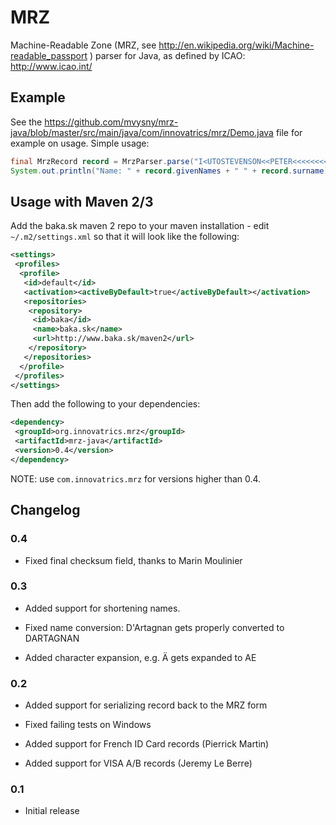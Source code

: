 # MRZ

Machine-Readable Zone (MRZ, see http://en.wikipedia.org/wiki/Machine-readable_passport ) parser for Java, as defined by ICAO: http://www.icao.int/


## Example

See the https://github.com/mvysny/mrz-java/blob/master/src/main/java/com/innovatrics/mrz/Demo.java file for example on usage. Simple usage:

```java
final MrzRecord record = MrzParser.parse("I<UTOSTEVENSON<<PETER<<<<<<<<<<<<<<<\nD231458907UTO3407127M9507122<<<<<<<2");
System.out.println("Name: " + record.givenNames + " " + record.surname);
```

## Usage with Maven 2/3

Add the baka.sk maven 2 repo to your maven installation - edit `~/.m2/settings.xml` so that it will look like the following:
```xml
<settings>
 <profiles>
  <profile>
   <id>default</id>
   <activation><activeByDefault>true</activeByDefault></activation>
   <repositories>
    <repository>
     <id>baka</id>
     <name>baka.sk</name>
     <url>http://www.baka.sk/maven2</url>
    </repository>
   </repositories>
  </profile>
 </profiles>
</settings>
```

Then add the following to your dependencies:

```xml
<dependency>
 <groupId>org.innovatrics.mrz</groupId>
 <artifactId>mrz-java</artifactId>
 <version>0.4</version>
</dependency>
```

NOTE: use `com.innovatrics.mrz` for versions higher than 0.4.

## Changelog

### 0.4

- Fixed final checksum field, thanks to Marin Moulinier

### 0.3
- Added support for shortening names.

- Fixed name conversion: D'Artagnan gets properly converted to DARTAGNAN

- Added character expansion, e.g. Ä gets expanded to AE

### 0.2
- Added support for serializing record back to the MRZ form

- Fixed failing tests on Windows

- Added support for French ID Card records (Pierrick Martin)

- Added support for VISA A/B records (Jeremy Le Berre)

### 0.1
- Initial release

